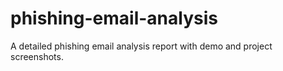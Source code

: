 # phishing-email-analysis
A detailed phishing email analysis report with demo and project screenshots.
